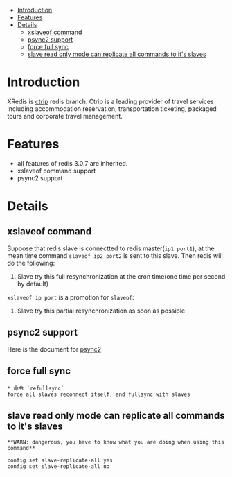 <!-- MarkdownTOC -->

- [Introduction](#introduction)
- [Features](#features)
- [Details](#details)
    - [xslaveof command](#xslaveof-command)
    - [psync2 support](#psync2-support)
    - [force full sync](#force-full-sync)
    - [slave read only mode can replicate all commands to it's slaves](#slave-read-only-mode-can-replicate-all-commands-to-its-slaves)

<!-- /MarkdownTOC -->



<a name="introduction"></a>
# Introduction
XRedis is [ctrip](http://www.ctrip.com/) redis branch. Ctrip is a leading provider of travel services including accommodation reservation, transportation ticketing, packaged tours and corporate travel management.

<a name="features"></a>
# Features
* all features of redis 3.0.7 are inherited.
* xslaveof command support
* psync2 support


<a name="details"></a>
# Details

<a name="xslaveof-command"></a>
## xslaveof command

Suppose that redis slave is connectted to redis master(`ip1 port1`), at the mean time command `slaveof ip2 port2` is sent to this slave. Then redis will do the following:

1. Slave try this full resynchronization at the cron time(one time per second by default)

`xslaveof ip port` is a promotion for `slaveof`:

1. Slave try this partial resynchronization as soon as possible

<a name="psync2-support"></a>
## psync2 support
Here is the document for [psync2](https://gist.github.com/antirez/ae068f95c0d084891305)
<a name="force-full-sync"></a>
## force full sync
    * 命令 `refullsync`
    force all slaves reconnect itself, and fullsync with slaves
<a name="slave-read-only-mode-can-replicate-all-commands-to-its-slaves"></a>
## slave read only mode can replicate all commands to it's slaves
    **WARN: dangerous, you have to know what you are doing when using this command**

    config set slave-replicate-all yes
    config set slave-replicate-all no












